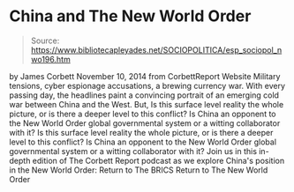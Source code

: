 # China and The New World Order

> Source: https://www.bibliotecapleyades.net/SOCIOPOLITICA/esp_sociopol_nwo196.htm

by James Corbett November 10, 2014
from CorbettReport Website
Military tensions, cyber espionage accusations, a brewing currency war.
With every passing day, the headlines paint a convincing portrait of an emerging cold war between China and the West.
But,
Is this surface level reality the whole picture, or is there a deeper level to this conflict? Is China an opponent to the New World Order global governmental system or a witting collaborator with it?
Is this surface level reality the whole picture, or is there a deeper level to this conflict?
Is China an opponent to the New World Order global governmental system or a witting collaborator with it?
Join us in this in-depth edition of The Corbett Report podcast as we explore China's position in the New World Order:
Return to The BRICS
Return to The New World Order
